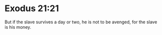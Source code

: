 # Exodus 21:21

But if the slave survives a day or two, he is not to be avenged, for the slave is his money.
